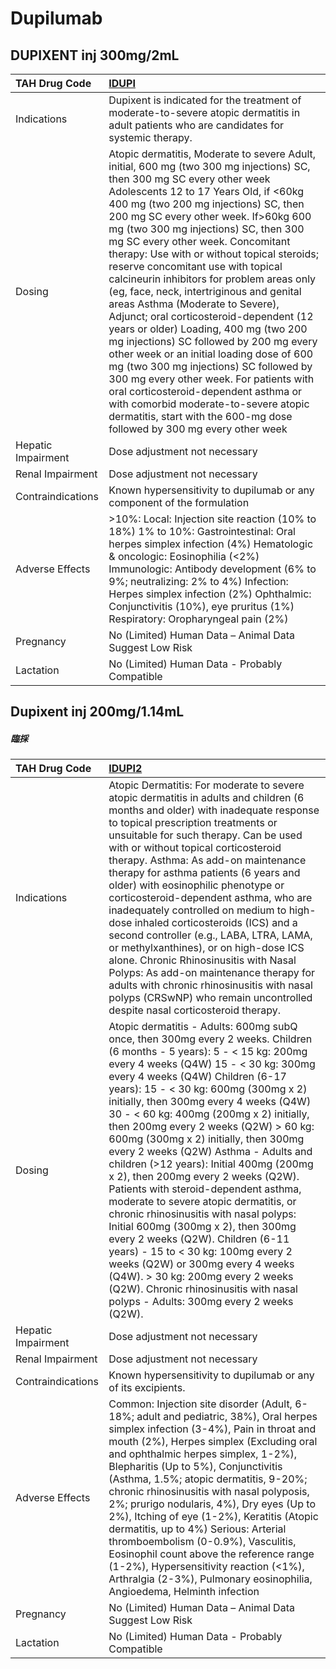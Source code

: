# Dupilumab

## DUPIXENT inj 300mg/2mL

| TAH Drug Code      | [IDUPI](https://www.tahsda.org.tw/drugs/hissearch.php?drug_code=IDUPI)                                                                                                                                                                                                                                                                                                                                                                                                                                                                                                                                                                                                                                                                                                                                                                                                                                                                                                     |
|:-------------------|:---------------------------------------------------------------------------------------------------------------------------------------------------------------------------------------------------------------------------------------------------------------------------------------------------------------------------------------------------------------------------------------------------------------------------------------------------------------------------------------------------------------------------------------------------------------------------------------------------------------------------------------------------------------------------------------------------------------------------------------------------------------------------------------------------------------------------------------------------------------------------------------------------------------------------------------------------------------------------|
| Indications        | Dupixent is indicated for the treatment of moderate-to-severe atopic dermatitis in adult patients who are candidates for systemic therapy.                                                                                                                                                                                                                                                                                                                                                                                                                                                                                                                                                                                                                                                                                                                                                                                                                                 |
| Dosing             | Atopic dermatitis, Moderate to severe Adult, initial, 600 mg (two 300 mg injections) SC, then 300 mg SC every other week Adolescents 12 to 17 Years Old, if <60kg 400 mg (two 200 mg injections) SC, then 200 mg SC every other week. If>60kg 600 mg (two 300 mg injections) SC, then 300 mg SC every other week. Concomitant therapy: Use with or without topical steroids; reserve concomitant use with topical calcineurin inhibitors for problem areas only (eg, face, neck, intertriginous and genital areas Asthma (Moderate to Severe), Adjunct; oral corticosteroid-dependent (12 years or older) Loading, 400 mg (two 200 mg injections) SC followed by 200 mg every other week or an initial loading dose of 600 mg (two 300 mg injections) SC followed by 300 mg every other week. For patients with oral corticosteroid-dependent asthma or with comorbid moderate-to-severe atopic dermatitis, start with the 600-mg dose followed by 300 mg every other week |
| Hepatic Impairment | Dose adjustment not necessary                                                                                                                                                                                                                                                                                                                                                                                                                                                                                                                                                                                                                                                                                                                                                                                                                                                                                                                                              |
| Renal Impairment   | Dose adjustment not necessary                                                                                                                                                                                                                                                                                                                                                                                                                                                                                                                                                                                                                                                                                                                                                                                                                                                                                                                                              |
| Contraindications  | Known hypersensitivity to dupilumab or any component of the formulation                                                                                                                                                                                                                                                                                                                                                                                                                                                                                                                                                                                                                                                                                                                                                                                                                                                                                                    |
| Adverse Effects    | >10%: Local: Injection site reaction (10% to 18%) 1% to 10%: Gastrointestinal: Oral herpes simplex infection (4%) Hematologic & oncologic: Eosinophilia (<2%) Immunologic: Antibody development (6% to 9%; neutralizing: 2% to 4%) Infection: Herpes simplex infection (2%) Ophthalmic: Conjunctivitis (10%), eye pruritus (1%) Respiratory: Oropharyngeal pain (2%)                                                                                                                                                                                                                                                                                                                                                                                                                                                                                                                                                                                                       |
| Pregnancy          | No (Limited) Human Data – Animal Data Suggest Low Risk                                                                                                                                                                                                                                                                                                                                                                                                                                                                                                                                                                                                                                                                                                                                                                                                                                                                                                                     |
| Lactation          | No (Limited) Human Data - Probably Compatible                                                                                                                                                                                                                                                                                                                                                                                                                                                                                                                                                                                                                                                                                                                                                                                                                                                                                                                              |

## Dupixent inj 200mg/1.14mL

##### 臨採

| TAH Drug Code      | [IDUPI2](https://www.tahsda.org.tw/drugs/hissearch.php?drug_code=IDUPI2)                                                                                                                                                                                                                                                                                                                                                                                                                                                                                                                                                                                                                                                                                                                                                                                                                                                                         |
|:-------------------|:-------------------------------------------------------------------------------------------------------------------------------------------------------------------------------------------------------------------------------------------------------------------------------------------------------------------------------------------------------------------------------------------------------------------------------------------------------------------------------------------------------------------------------------------------------------------------------------------------------------------------------------------------------------------------------------------------------------------------------------------------------------------------------------------------------------------------------------------------------------------------------------------------------------------------------------------------|
| Indications        | Atopic Dermatitis: For moderate to severe atopic dermatitis in adults and children (6 months and older) with inadequate response to topical prescription treatments or unsuitable for such therapy. Can be used with or without topical corticosteroid therapy. Asthma: As add-on maintenance therapy for asthma patients (6 years and older) with eosinophilic phenotype or corticosteroid-dependent asthma, who are inadequately controlled on medium to high-dose inhaled corticosteroids (ICS) and a second controller (e.g., LABA, LTRA, LAMA, or methylxanthines), or on high-dose ICS alone. Chronic Rhinosinusitis with Nasal Polyps: As add-on maintenance therapy for adults with chronic rhinosinusitis with nasal polyps (CRSwNP) who remain uncontrolled despite nasal corticosteroid therapy.                                                                                                                                      |
| Dosing             | Atopic dermatitis - Adults: 600mg subQ once, then 300mg every 2 weeks. Children (6 months - 5 years): 5 - < 15 kg: 200mg every 4 weeks (Q4W) 15 - < 30 kg: 300mg every 4 weeks (Q4W) Children (6-17 years): 15 - < 30 kg: 600mg (300mg x 2) initially, then 300mg every 4 weeks (Q4W) 30 - < 60 kg: 400mg (200mg x 2) initially, then 200mg every 2 weeks (Q2W) > 60 kg: 600mg (300mg x 2) initially, then 300mg every 2 weeks (Q2W) Asthma - Adults and children (>12 years): Initial 400mg (200mg x 2), then 200mg every 2 weeks (Q2W). Patients with steroid-dependent asthma, moderate to severe atopic dermatitis, or chronic rhinosinusitis with nasal polyps: Initial 600mg (300mg x 2), then 300mg every 2 weeks (Q2W). Children (6-11 years) - 15 to < 30 kg: 100mg every 2 weeks (Q2W) or 300mg every 4 weeks (Q4W). > 30 kg: 200mg every 2 weeks (Q2W). Chronic rhinosinusitis with nasal polyps - Adults: 300mg every 2 weeks (Q2W). |
| Hepatic Impairment | Dose adjustment not necessary                                                                                                                                                                                                                                                                                                                                                                                                                                                                                                                                                                                                                                                                                                                                                                                                                                                                                                                    |
| Renal Impairment   | Dose adjustment not necessary                                                                                                                                                                                                                                                                                                                                                                                                                                                                                                                                                                                                                                                                                                                                                                                                                                                                                                                    |
| Contraindications  | Known hypersensitivity to dupilumab or any of its excipients.                                                                                                                                                                                                                                                                                                                                                                                                                                                                                                                                                                                                                                                                                                                                                                                                                                                                                    |
| Adverse Effects    | Common: Injection site disorder (Adult, 6-18%; adult and pediatric, 38%), Oral herpes simplex infection (3-4%), Pain in throat and mouth (2%), Herpes simplex (Excluding oral and ophthalmic herpes simplex, 1-2%), Blepharitis (Up to 5%), Conjunctivitis (Asthma, 1.5%; atopic dermatitis, 9-20%; chronic rhinosinusitis with nasal polyposis, 2%; prurigo nodularis, 4%), Dry eyes (Up to 2%), Itching of eye (1-2%), Keratitis (Atopic dermatitis, up to 4%) Serious: Arterial thromboembolism (0-0.9%), Vasculitis, Eosinophil count above the reference range (1-2%), Hypersensitivity reaction (<1%), Arthralgia (2-3%), Pulmonary eosinophilia, Angioedema, Helminth infection                                                                                                                                                                                                                                                           |
| Pregnancy          | No (Limited) Human Data – Animal Data Suggest Low Risk                                                                                                                                                                                                                                                                                                                                                                                                                                                                                                                                                                                                                                                                                                                                                                                                                                                                                           |
| Lactation          | No (Limited) Human Data - Probably Compatible                                                                                                                                                                                                                                                                                                                                                                                                                                                                                                                                                                                                                                                                                                                                                                                                                                                                                                    |

